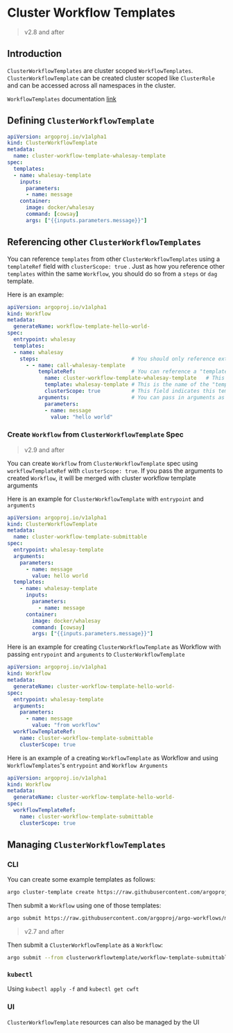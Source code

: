 # Cluster Workflow Templates

> v2.8 and after

## Introduction

`ClusterWorkflowTemplates` are cluster scoped `WorkflowTemplates`. `ClusterWorkflowTemplate`
can be created cluster scoped like `ClusterRole` and can be accessed across all namespaces in the cluster.

`WorkflowTemplates` documentation [link](./workflow-templates.md)

## Defining `ClusterWorkflowTemplate`

```yaml
apiVersion: argoproj.io/v1alpha1
kind: ClusterWorkflowTemplate
metadata:
  name: cluster-workflow-template-whalesay-template
spec:
  templates:
  - name: whalesay-template
    inputs:
      parameters:
      - name: message
    container:
      image: docker/whalesay
      command: [cowsay]
      args: ["{{inputs.parameters.message}}"]
```

## Referencing other `ClusterWorkflowTemplates`

You can reference `templates` from other `ClusterWorkflowTemplates` using a `templateRef` field with `clusterScope: true` .
Just as how you reference other `templates` within the same `Workflow`, you should do so from a `steps` or `dag` template.

Here is an example:

```yaml
apiVersion: argoproj.io/v1alpha1
kind: Workflow
metadata:
  generateName: workflow-template-hello-world-
spec:
  entrypoint: whalesay
  templates:
  - name: whalesay
    steps:                              # You should only reference external "templates" in a "steps" or "dag" "template".
      - - name: call-whalesay-template
          templateRef:                  # You can reference a "template" from another "WorkflowTemplate or ClusterWorkflowTemplate" using this field
            name: cluster-workflow-template-whalesay-template   # This is the name of the "WorkflowTemplate or ClusterWorkflowTemplate" CRD that contains the "template" you want
            template: whalesay-template # This is the name of the "template" you want to reference
            clusterScope: true          # This field indicates this templateRef is pointing ClusterWorkflowTemplate
          arguments:                    # You can pass in arguments as normal
            parameters:
            - name: message
              value: "hello world"
```

### Create `Workflow` from `ClusterWorkflowTemplate` Spec

> v2.9 and after

You can create `Workflow` from `ClusterWorkflowTemplate` spec using `workflowTemplateRef` with `clusterScope: true`. If you pass the arguments to created `Workflow`, it will be merged with cluster workflow template arguments

Here is an example for `ClusterWorkflowTemplate` with `entrypoint` and `arguments`

```yaml
apiVersion: argoproj.io/v1alpha1
kind: ClusterWorkflowTemplate
metadata:
  name: cluster-workflow-template-submittable
spec:
  entrypoint: whalesay-template
  arguments:
    parameters:
      - name: message
        value: hello world
  templates:
    - name: whalesay-template
      inputs:
        parameters:
          - name: message
      container:
        image: docker/whalesay
        command: [cowsay]
        args: ["{{inputs.parameters.message}}"]

```

Here is an example for creating `ClusterWorkflowTemplate` as Workflow with passing `entrypoint` and `arguments` to `ClusterWorkflowTemplate`

```yaml
apiVersion: argoproj.io/v1alpha1
kind: Workflow
metadata:
  generateName: cluster-workflow-template-hello-world-
spec:
  entrypoint: whalesay-template
  arguments:
    parameters:
      - name: message
        value: "from workflow"
  workflowTemplateRef:
    name: cluster-workflow-template-submittable
    clusterScope: true
```

Here is an example of a creating `WorkflowTemplate` as Workflow and using `WorkflowTemplates`'s `entrypoint` and `Workflow Arguments`

```yaml
apiVersion: argoproj.io/v1alpha1
kind: Workflow
metadata:
  generateName: cluster-workflow-template-hello-world-
spec:
  workflowTemplateRef:
    name: cluster-workflow-template-submittable
    clusterScope: true

```

## Managing `ClusterWorkflowTemplates`

### CLI

You can create some example templates as follows:

```bash
argo cluster-template create https://raw.githubusercontent.com/argoproj/argo-workflows/main/examples/cluster-workflow-template/clustertemplates.yaml
```

Then submit a `Workflow` using one of those templates:

```bash
argo submit https://raw.githubusercontent.com/argoproj/argo-workflows/main/examples/cluster-workflow-template/cluster-wftmpl-dag.yaml
```

> v2.7 and after

Then submit a `ClusterWorkflowTemplate` as a `Workflow`:

```bash
argo submit --from clusterworkflowtemplate/workflow-template-submittable
```

### `kubectl`

Using `kubectl apply -f` and `kubectl get cwft`

### UI

`ClusterWorkflowTemplate` resources can also be managed by the UI

